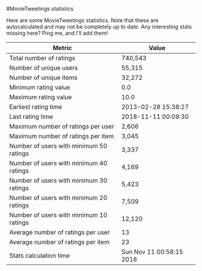 #MovieTweetings statistics

Here are some MovieTweetings statistics. Note that these are autocalculated and may not be completely up to date. Any interesting stats missing here? Ping me, and I'll add them!

Metric | Value
--- | ---
Total number of ratings                 | 740,543
Number of unique users                  | 55,315
Number of unique items                  | 32,272
Minimum rating value                    | 0.0
Maximum rating value                    | 10.0
Earliest rating time                    | 2013-02-28 15:38:27
Last rating time                        | 2018-11-11 00:09:30
Maximum number of ratings per user      | 2,606
Maximum number of ratings per item      | 3,045
Number of users with minimum 50 ratings | 3,337
Number of users with minimum 40 ratings | 4,169
Number of users with minimum 30 ratings | 5,423
Number of users with minimum 20 ratings | 7,509
Number of users with minimum 10 ratings | 12,120
Average number of ratings per user      | 13
Average number of ratings per item      | 23
Stats calculation time                  | Sun Nov 11 00:58:15 2018

